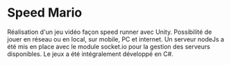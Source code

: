 # Speed Mario

Réalisation d'un jeu vidéo façon speed runner avec Unity. Possibilité de jouer en réseau ou en local, sur mobile, PC et internet. Un serveur nodeJs a été mis en place avec le module socket.io pour la gestion des serveurs disponibles. Le jeux a été intégralement développé en C#.
